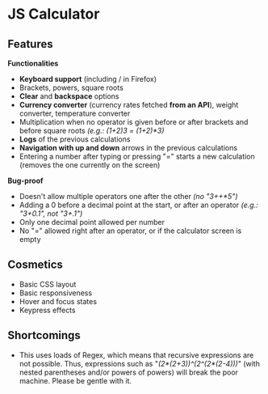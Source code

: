 # JS Calculator

## Features

**Functionalities**

- **Keyboard support** (including / in Firefox)
- Brackets, powers, square roots
- **Clear** and **backspace** options
- **Currency converter** (currency rates fetched **from an API**), weight converter, temperature converter
- Multiplication when no operator is given before or after brackets and before square roots *(e.g.: (1+2)3 = (1+2)\*3)*
- **Logs** of the previous calculations
- **Navigation with up and down** arrows in the previous calculations
- Entering a number after typing or pressing "=" starts a new calculation (removes the one currently on the screen)

**Bug-proof**

- Doesn't allow multiple operators one after the other *(no "3++\*5")*
- Adding a 0 before a decimal point at the start, or after an operator *(e.g.: "3+0.1", not "3+.1")*
- Only one decimal point allowed per number
- No "=" allowed right after an operator, or if the calculator screen is empty

## Cosmetics

- Basic CSS layout
- Basic responsiveness
- Hover and focus states
- Keypress effects

## Shortcomings

- This uses loads of Regex, which means that recursive expressions are not possible. Thus, expressions such as "*(2\*(2+3))^(2^(2\*(2-4)))*" (with nested parentheses and/or powers of powers) will break the poor machine. Please be gentle with it.